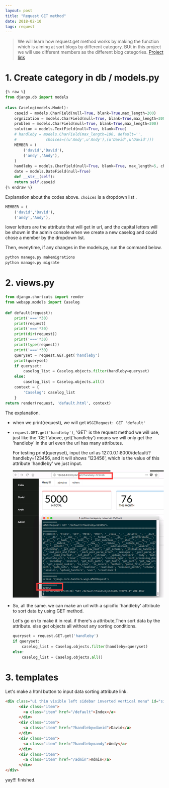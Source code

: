 ```yaml
---
layout: post
title: "Request GET method"
date: 2018-02-10
tags: request
---
```


> We will learn how request.get method works by making the function which is aiming at sort blogs by different category.
> BUt in this project we will use different members as the different blog categories.
> [Project link](https://github.com/davidkorea/180205)

# 1. Create category in db / models.py

```Python
{% raw %}
from django.db import models

class Caselog(models.Model):
    caseid = models.CharField(null=True, blank=True,max_length=200)
    orgnization = models.CharField(null=True, blank=True,max_length=200)
    problem = models.CharField(null=True, blank=True,max_length=200)
    solution = models.TextField(null=True, blank=True)
    # handleby = models.CharField(max_length=100, default='',
    #             choices=((u'Andy',u'Andy'),(u'David',u'David')))
    MEMBER = (
        ('david','David'),
        ('andy','Andy'),
    )
    handleby = models.CharField(null=True, blank=True, max_length=5, choices=MEMBER)
    date = models.DateField(null=True)
    def __str__(self):
    return self.caseid
{% endraw %}
```
Explanation about the codes above.
```choices``` is a dropdown list .

```Python
MEMBER = (
    ('david','David'),
    ('andy','Andy'),
```
lower letters are the attribute that will get in url, and the capital letters will be shown in the admin console when we create a new caselog and could chose a member by the dropdown list.

Then, evenytime, if any changes in the models.py, run the command below.
```Python
python manege.py makemigrations
python manage.py migrate
```

# 2. views.py

```Python
from django.shortcuts import render
from webapp.models import Caselog

def default(request):
    print('==='*30)
    print(request)
    print('==='*30)
    print(dir(request))
    print('==='*30)
    print(type(request))
    print('==='*30)
    queryset = request.GET.get('handleby')
    print(queryset)
    if queryset:
        caselog_list = Caselog.objects.filter(handleby=queryset)
    else:
        caselog_list = Caselog.objects.all()
    context = {
        'Caselog': caselog_list
    }
return render(request, 'default.html', context)
```

The explanation.

- when we print(request), we will get ```WSGIRequest: GET 'default'```

- ```request.GET.get('handleby')```, 'GET' is the request method we will use, just like the 'GET'above, get('handleby') means we will only get the 'handleby' in the url even the url has many attributes.

  For testing print(queryset), input the url as 127.0.0.1:8000/default/?handleby=123456,
  and it will shows '123456', which is the value of this attribute 'handleby' we just input. 
  
  ![](https://raw.githubusercontent.com/davidkorea/blogdata/master/20180211/image/20180211163847.png)


- So, all the same. we can make an url with a spicific 'handleby' attribute to sort data by using GET method.

  Let's go on to make it in real.
  if there's a attribute,Then sort data by the attribute.
  else get objects all without any sorting conditions.
  ```Python
  queryset = request.GET.get('handleby')
  if queryset:
      caselog_list = Caselog.objects.filter(handleby=queryset)
  else:
      caselog_list = Caselog.objects.all()
  ```

# 3. templates

Let's make a html button to input data sorting attribute link.

```HTML
<div class="ui thin visible left sidebar inverted vertical menu" id="sidebar">
      <div class="item">
        <a class="item" href="/default">Index</a>
      </div>
      <div class="item">
        <a class="item" href="?handleby=david">David</a>
      </div>
      <div class="item">
        <a class="item" href="?handleby=andy">Andy</a>
      </div>
      <div class="item">
        <a class="item" href="/admin">Admin</a>
      </div>
</div>
```

yay!!! finished.
